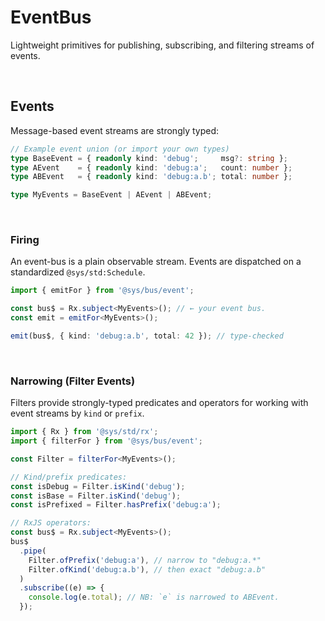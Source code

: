 # EventBus
Lightweight primitives for publishing, subscribing, and filtering streams of events.  

<p>&nbsp;</p>

## Events
Message-based event streams are strongly typed: 

```ts
// Example event union (or import your own types)
type BaseEvent = { readonly kind: 'debug';     msg?: string };
type AEvent    = { readonly kind: 'debug:a';   count: number };
type ABEvent   = { readonly kind: 'debug:a.b'; total: number };

type MyEvents = BaseEvent | AEvent | ABEvent;
```

<p>&nbsp;</p>

### Firing
An event-bus is a plain observable stream. Events are dispatched on a standardized `@sys/std:Schedule`.

```ts
import { emitFor } from '@sys/bus/event';

const bus$ = Rx.subject<MyEvents>(); // ← your event bus.
const emit = emitFor<MyEvents>();

emit(bus$, { kind: 'debug:a.b', total: 42 }); // type-checked
```

<p>&nbsp;</p>

### Narrowing (Filter Events)
Filters provide strongly-typed predicates and operators for working with event streams by `kind` or `prefix`.

```ts
import { Rx } from '@sys/std/rx';
import { filterFor } from '@sys/bus/event';

const Filter = filterFor<MyEvents>();

// Kind/prefix predicates:
const isDebug = Filter.isKind('debug');
const isBase = Filter.isKind('debug');
const isPrefixed = Filter.hasPrefix('debug:a');

// RxJS operators:
const bus$ = Rx.subject<MyEvents>();
bus$
  .pipe(
    Filter.ofPrefix('debug:a'), // narrow to "debug:a.*"
    Filter.ofKind('debug:a.b'), // then exact "debug:a.b"
  )
  .subscribe((e) => {
    console.log(e.total); // NB: `e` is narrowed to ABEvent.
  });

```
